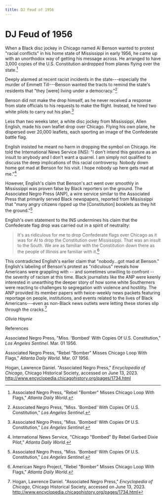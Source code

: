 ```yaml
---
title: DJ Feud of 1956
---
```


# DJ Feud of 1956

When a Black disc jockey in Chicago named Al Benson wanted to protest
"racial conflicts" in his home state of Mississippi in early 1956, he
came up with an unorthodox way of getting his message across. He
arranged to have 3,000 copies of the U.S. Constitution airdropped from
planes flying over the state.[^1]

Deeply alarmed at recent racist incidents in the state---especially the
murder of Emmett Till---Benson wanted the tracts to remind the state's
residents that "they \[were\] living under a democracy."[^2]

Benson did not make the drop himself, as he never received a response
from state officials to his requests to make the flight. Instead, he
hired two white pilots to carry out his plan.[^3]

Less than two weeks later, a white disc jockey from Mississippi, Allen
English, made his own leaflet drop over Chicago. Flying his own plane,
he dispersed over 20,000 leaflets, each sporting an image of the
Confederate battle flag.

English insisted he meant no harm in dropping the symbol on Chicago. He
told the International News Service (INS): "I don't intend this gesture
as an insult to anybody and I don't want a quarrel. I am simply not
qualified to discuss the deep implications of this racial controversy.
Nobody down home got mad at Benson for his visit. I hope nobody up here
gets mad at me."[^4]

However, English's claim that Benson's act went over smoothly in
Mississippi was proven false by Black reporters on the ground. The
Associated Negro Press (ANP), a wire service similar to the Associated
Press that primarily served Black newspapers, reported from Mississippi
that "many angry citizens ripped up the \[Constitution\] booklets as
they hit the ground."[^5]

English\'s own statement to the INS undermines his claim that the
Confederate flag drop was carried out in a spirit of neutrality:

> It's as ridiculous for me to drop Confederate flags over Chicago as it
> was for Al to drop the Constitution over Mississippi. That was an
> insult to the South. We are as familiar with the Constitution down
> there as the people of Illinois are familiar with it.[^6]

This contradicted English's earlier claim that "nobody...got mad at
Benson." English's labeling of Benson's protest as "ridiculous" reveals
how Americans were grappling with -- and sometimes unwilling to confront
-- the severity of racism at this time. Black journalists like the ANP
were keenly interested in unearthing the deeper story of how some white
Southerners were reacting to challenges to segregation with violence and
hostility. The ANP provided its member papers with twice-weekly news
packets featuring reportage on people, institutions, and events related
to the lives of Black Americans---even as non-Black news outlets were
letting these stories slip through the cracks.[^7]

*Olivia Haynie*

References

Associated Negro Press, "Miss. \'Bombed\' With Copies Of U.S.
Constitution," *Los Angeles Sentinel*. Mar. 01 1956.

Associated Negro Press, "Rebel \"Bomber\" Misses Chicago Loop With
Flags," *Atlanta Daily World*. Mar. 07 1956.

Hogan, Lawrence Daniel. "Associated Negro Press," *Encyclopedia of
Chicago*, Chicago Historical Society, accessed on June 13, 2023.
http://www.encyclopedia.chicagohistory.org/pages/1734.html

[^1]: Associated Negro Press, "Rebel \"Bomber\" Misses Chicago Loop With
    Flags," *Atlanta Daily World*.

[^2]: Associated Negro Press, "Miss. \'Bombed\' With Copies Of U.S.
    Constitution," *Los Angeles Sentinel*.

[^3]: Associated Negro Press, "Miss. \'Bombed\' With Copies Of U.S.
    Constitution," *Los Angeles Sentinel*.

[^4]: International News Service, "Chicago \"Bombed\" By Rebel Garbed
    Dixie Pilot," *Atlanta Daily World.*

[^5]: Associated Negro Press, "Miss. \'Bombed\' With Copies Of U.S.
    Constitution," *Los Angeles Sentinel*.

[^6]: American Negro Project, "Rebel \"Bomber\" Misses Chicago Loop With
    Flags," *Atlanta Daily World*.

[^7]: Hogan, Lawrence Daniel. "Associated Negro Press," *Encyclopedia of
    Chicago*, Chicago Historical Society, accessed on June 13, 2023.
    http://www.encyclopedia.chicagohistory.org/pages/1734.html
